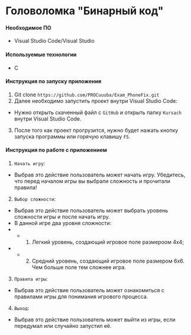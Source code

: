 # Головоломка "Бинарный код"

#### Необходимое ПО
* Visual Studio Code/Visual Studio

#### Используемые технологии
* C

#### Инструкция по запуску приложения
1. Git clone ````https://github.com/PROCuuuba/Exam_PhoneFix.git````
2. Далее необходимо запустить проект внутри Visual Studio Code:
* Нужно открыть скаченный файл с ````GitHub```` и открыть папку ````Kursach```` внутри Visual Studio Code.
3. После того как проект прогрузится, нужно будет нажать кнопку запуска программы или горячую клавишу ````F5````.

#### Инструкция по работе с приложением
1. ````Начать игру````:
* Выбрав это действие пользователь может начать игру. Убедитесь, что перед началом игры вы выбрали сложность и прочитали правила!
2. ````Выбор сложности````:
* Выбрав это действие пользователь может выбрать уровень сложности игры и после начать игру.
* В данной игре два уровня сложности:
* * 1. Легкий уровень, создающий игровое поле размероом 4x4;
* * 2. Средний уровень, создающий игровое поле размером 6x6. Чем больше поле тем сложнее игра.
3. ````Правила игры````:
* Выбрав это действие пользователь может ознакомиться с правилами игры для понимания игрового процесса.
4. ````Выход````:
* Выбрав это действие пользователь может выйти из игры, если передумал или случайно запустил её.
